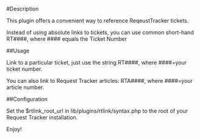 #Description

This plugin offers a convenient way to reference ReqeustTracker tickets.

Instead of using absolute links to tickets, you can use common short-hand RT####, where #### equals the Ticket Number

##Usage

Link to a particular ticket, just use the string RT####, where ####=your ticket number.

You can also link to Request Tracker articles: RTA####, where ####=your article number.

##Configuration

Set the $rtlink_root_url in lib/plugins/rtlink/syntax.php to the root of your Request Tracker installation.

Enjoy!


